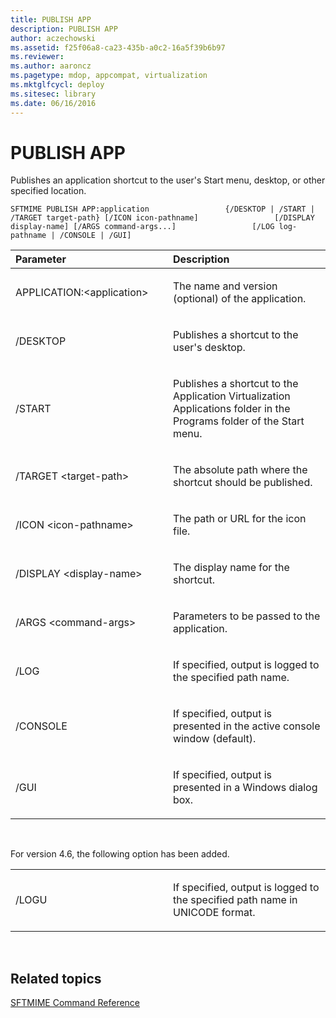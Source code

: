```yaml
---
title: PUBLISH APP
description: PUBLISH APP
author: aczechowski
ms.assetid: f25f06a8-ca23-435b-a0c2-16a5f39b6b97
ms.reviewer:
ms.author: aaroncz
ms.pagetype: mdop, appcompat, virtualization
ms.mktglfcycl: deploy
ms.sitesec: library
ms.date: 06/16/2016
---
```



# PUBLISH APP


Publishes an application shortcut to the user's Start menu, desktop, or other specified location.

`SFTMIME PUBLISH APP:application                 {/DESKTOP | /START | /TARGET target-path} [/ICON icon-pathname]                 [/DISPLAY display-name] [/ARGS command-args...]                 [/LOG log-pathname | /CONSOLE | /GUI]`

<table>
<colgroup>
<col width="50%" />
<col width="50%" />
</colgroup>
<thead>
<tr class="header">
<th align="left">Parameter</th>
<th align="left">Description</th>
</tr>
</thead>
<tbody>
<tr class="odd">
<td align="left"><p>APPLICATION:&lt;application&gt;</p></td>
<td align="left"><p>The name and version (optional) of the application.</p></td>
</tr>
<tr class="even">
<td align="left"><p>/DESKTOP</p></td>
<td align="left"><p>Publishes a shortcut to the user's desktop.</p></td>
</tr>
<tr class="odd">
<td align="left"><p>/START</p></td>
<td align="left"><p>Publishes a shortcut to the Application Virtualization Applications folder in the Programs folder of the Start menu.</p></td>
</tr>
<tr class="even">
<td align="left"><p>/TARGET &lt;target-path&gt;</p></td>
<td align="left"><p>The absolute path where the shortcut should be published.</p></td>
</tr>
<tr class="odd">
<td align="left"><p>/ICON &lt;icon-pathname&gt;</p></td>
<td align="left"><p>The path or URL for the icon file.</p></td>
</tr>
<tr class="even">
<td align="left"><p>/DISPLAY &lt;display-name&gt;</p></td>
<td align="left"><p>The display name for the shortcut.</p></td>
</tr>
<tr class="odd">
<td align="left"><p>/ARGS &lt;command-args&gt;</p></td>
<td align="left"><p>Parameters to be passed to the application.</p></td>
</tr>
<tr class="even">
<td align="left"><p>/LOG</p></td>
<td align="left"><p>If specified, output is logged to the specified path name.</p></td>
</tr>
<tr class="odd">
<td align="left"><p>/CONSOLE</p></td>
<td align="left"><p>If specified, output is presented in the active console window (default).</p></td>
</tr>
<tr class="even">
<td align="left"><p>/GUI</p></td>
<td align="left"><p>If specified, output is presented in a Windows dialog box.</p></td>
</tr>
</tbody>
</table>

 

For version 4.6, the following option has been added.

<table>
<colgroup>
<col width="50%" />
<col width="50%" />
</colgroup>
<tbody>
<tr class="odd">
<td align="left"><p>/LOGU</p></td>
<td align="left"><p>If specified, output is logged to the specified path name in UNICODE format.</p></td>
</tr>
</tbody>
</table>

 

## Related topics


[SFTMIME Command Reference](sftmime--command-reference.md)

 

 





